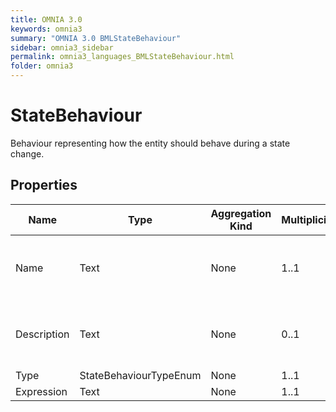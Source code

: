 ```yaml
---
title: OMNIA 3.0
keywords: omnia3
summary: "OMNIA 3.0 BMLStateBehaviour"
sidebar: omnia3_sidebar
permalink: omnia3_languages_BMLStateBehaviour.html
folder: omnia3
---
```


# StateBehaviour
Behaviour representing how the entity should behave during a state change.
## Properties

| Name | Type | Aggregation Kind | Multiplicity | Description |
| --------- | --------- | --------- | --------- | --------- |
| Name | Text | None | 1..1 | The name of the entity (unique identifier). |
| Description | Text | None | 0..1 | The textual explanation of the entities' purpose. |
| Type | StateBehaviourTypeEnum | None | 1..1 |  |
| Expression | Text | None | 1..1 |  |


